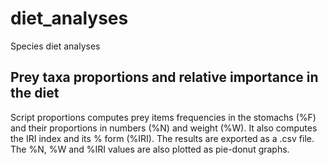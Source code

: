# diet_analyses

Species diet analyses

## Prey taxa proportions and relative importance in the diet
Script proportions computes prey items frequencies in the stomachs (%F) and their proportions in numbers (%N) and weight (%W). It also computes the IRI index and its % form (%IRI). The results are exported as a .csv file. The %N, %W and %IRI values are also plotted as pie-donut graphs.
